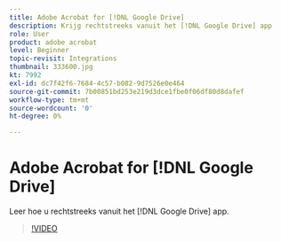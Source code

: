 ```yaml
---
title: Adobe Acrobat for [!DNL Google Drive]
description: Krijg rechtstreeks vanuit het [!DNL Google Drive] app
role: User
product: adobe acrobat
level: Beginner
topic-revisit: Integrations
thumbnail: 333600.jpg
kt: 7992
exl-id: dc7f42f6-7684-4c57-b082-9d7526e0e464
source-git-commit: 7b00851bd253e219d3dce1fbe0f06df80d8dafef
workflow-type: tm+mt
source-wordcount: '0'
ht-degree: 0%

---
```


# Adobe Acrobat for [!DNL Google Drive]

Leer hoe u rechtstreeks vanuit het [!DNL Google Drive] app.

>[!VIDEO](https://video.tv.adobe.com/v/333600?hidetitle=true)
